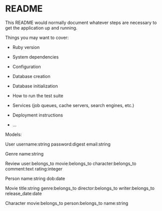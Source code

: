 # README

This README would normally document whatever steps are necessary to get the
application up and running.

Things you may want to cover:

* Ruby version

* System dependencies

* Configuration

* Database creation

* Database initialization

* How to run the test suite

* Services (job queues, cache servers, search engines, etc.)

* Deployment instructions

* ...


Models:

User
  username:string
  password:digest
  email:string

Genre
  name:string

Review
  user:belongs_to
  movie:belongs_to
  character:belongs_to
  comment:text
  rating:integer

Person
  name:string
  dob:date

Movie
  title:string
  genre:belongs_to
  director:belongs_to
  writer:belongs_to
  release_date:date

Character
  movie:belongs_to
  person:belongs_to
  name:string
